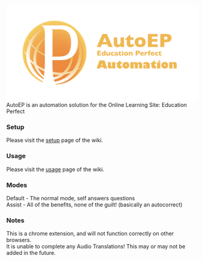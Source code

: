 ![](https://github.com/RandomExplosion/AutoEP/blob/master/SocialImage.png)
AutoEP is an automation solution for the Online Learning Site: Education Perfect 

### Setup
Please visit the [setup](https://github.com/RandomExplosion/AutoEP/wiki/Setup) page of the wiki.

### Usage
Please visit the [usage](https://github.com/RandomExplosion/AutoEP/wiki/Usage) page of the wiki.

### Modes
Default - The normal mode, self answers questions  
Assist - All of the benefits, none of the guilt! (basically an autocorrect)

### Notes
This is a chrome extension, and will not function correctly on other browsers.  
It is unable to complete any Audio Translations! 
This may or may not be added in the future.